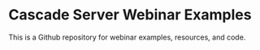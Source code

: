 # Cascade Server Webinar Examples #

This is a Github repository for webinar examples, resources, and code.
